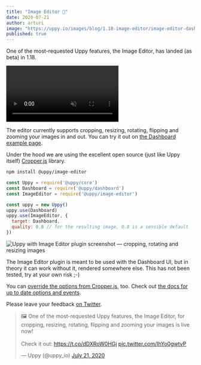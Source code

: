 ```yaml
---
title: "Image Editor 🌈"
date: 2020-07-21
author: arturi
image: "https://uppy.io/images/blog/1.18-image-editor/image-editor-dashboard.jpg"
published: true
---
```


One of the most-requested Uppy features, the Image Editor, has landed (as beta) in 1.18.

<video alt="Demo video showing Uppy with Image Editor plugin — cropping, rotating and resizing images" muted autoplay loop>
  <source src="/images/blog/1.18-image-editor/image-editor-demo.mp4" type="video/mp4">
</video>

<!--more-->

The editor currently supports cropping, resizing, rotating, flipping and zooming your images in and out. You can try it out on [the Dashboard example page](/examples/dashboard/).

Under the hood we are using the excellent open source (just like Uppy itself) [Cropper.js](https://fengyuanchen.github.io/cropperjs/) library.

```sh
npm install @uppy/image-editor
```

```js
const Uppy = require('@uppy/core')
const Dashboard = require('@uppy/dashboard')
const ImageEditor = require('@uppy/image-editor')

const uppy = new Uppy()
uppy.use(Dashboard)
uppy.use(ImageEditor, { 
  target: Dashboard,
  quality: 0.8 // for the resulting image, 0.8 is a sensible default
})
```

![Uppy with Image Editor plugin screenshot — cropping, rotating and resizing images](https://uppy.io/images/blog/1.18-image-editor/image-editor-dashboard.jpg)

The Image Editor plugin is meant to be used with the Dashboard UI, but in theory it can work without it, rendered somewhere else. This has not been tested, try at your own risk ;-)

You can [override the options from Cropper.js](https://uppy.io/docs/image-editor/#cropperOptions), too. Check out [the docs for up to date options and events](https://uppy.io/docs/image-editor).

Please leave your feedback [on Twitter](https://mobile.twitter.com/uppy_io/status/1285532376249110528).

<blockquote class="twitter-tweet"><p lang="en" dir="ltr">🖼 One of the most-requested Uppy features, the Image Editor, for cropping, resizing, rotating, flipping and zooming your images is live now! <br><br>Check it out: <a href="https://t.co/dDXRoW0HGj">https://t.co/dDXRoW0HGj</a> <a href="https://t.co/IhYo0gwtvP">pic.twitter.com/IhYo0gwtvP</a></p>&mdash; Uppy (@uppy_io) <a href="https://twitter.com/uppy_io/status/1285532376249110528?ref_src=twsrc%5Etfw">July 21, 2020</a></blockquote> <script async src="https://platform.twitter.com/widgets.js" charset="utf-8"></script> 
